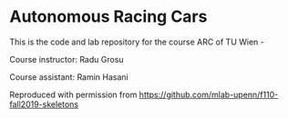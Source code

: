 # Autonomous Racing Cars
This is the code and lab repository for the course ARC of TU Wien -

Course instructor: Radu Grosu

Course assistant: Ramin Hasani

Reproduced with permission from https://github.com/mlab-upenn/f110-fall2019-skeletons





